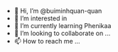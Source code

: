 - 👋 Hi, I’m @buiminhquan-quan
- 👀 I’m interested in 
- 🌱 I’m currently learning Phenikaa
- 💞️ I’m looking to collaborate on ...
- 📫 How to reach me ...

<!---
buiminhquan-quan/buiminhquan-quan is a ✨ special ✨ repository because its `README.md` (this file) appears on your GitHub profile.
You can click the Preview link to take a look at your changes.
--->
